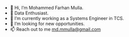 - 👋 Hi, I’m Mohammed Farhan Mulla.
- 👀 Data Enthusiast.
- 🌱 I’m currently working as a Systems Engineer in TCS. 
- 💞️ I’m looking for new opportunities.
- 📫 Reach out to me md.mmulla@gmail.com
